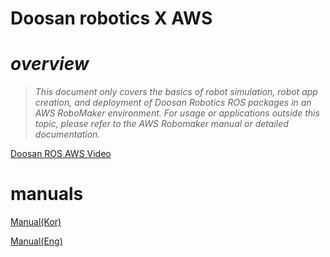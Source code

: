 # Doosan robotics X AWS

# *overview*

> _This document only covers the basics of robot simulation, robot app creation, and deployment of Doosan Robotics ROS packages in an AWS RoboMaker environment. For usage or applications outside this topic, please refer to the AWS Robomaker manual or detailed documentation._ 

[Doosan ROS AWS Video](https://youtu.be/c-i0hgDc52Q)

# manuals

[Manual(Kor)](http://wiki.ros.org/doosan-robotics?action=AttachFile&do=get&target=Doosan_Robotics_ROS_x_AWS_RoboMaker_Manual_ver1_00_%28Ko.%29.pdf)


[Manual(Eng)](http://wiki.ros.org/doosan-robotics?action=AttachFile&do=get&target=Doosan_Robotics_ROS_x_AWS_RoboMaker_Manual_ver1_00_%28En%29.pdf)

